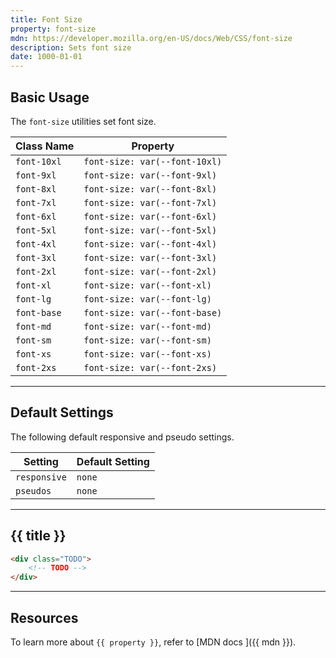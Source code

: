 ```yaml
---
title: Font Size
property: font-size
mdn: https://developer.mozilla.org/en-US/docs/Web/CSS/font-size
description: Sets font size
date: 1000-01-01
---
```


## Basic Usage

The `font-size` utilities set font size.

| Class Name  | Property                      |
| ----------- | ----------------------------- |
| `font-10xl` | `font-size: var(--font-10xl)` |
| `font-9xl`  | `font-size: var(--font-9xl)`  |
| `font-8xl`  | `font-size: var(--font-8xl)`  |
| `font-7xl`  | `font-size: var(--font-7xl)`  |
| `font-6xl`  | `font-size: var(--font-6xl)`  |
| `font-5xl`  | `font-size: var(--font-5xl)`  |
| `font-4xl`  | `font-size: var(--font-4xl)`  |
| `font-3xl`  | `font-size: var(--font-3xl)`  |
| `font-2xl`  | `font-size: var(--font-2xl)`  |
| `font-xl`   | `font-size: var(--font-xl)`   |
| `font-lg`   | `font-size: var(--font-lg)`   |
| `font-base` | `font-size: var(--font-base)` |
| `font-md`   | `font-size: var(--font-md)`   |
| `font-sm`   | `font-size: var(--font-sm)`   |
| `font-xs`   | `font-size: var(--font-xs)`   |
| `font-2xs`  | `font-size: var(--font-2xs)`  |

---

## Default Settings

The following default responsive and pseudo settings.

| Setting      | Default Setting |
| ------------ | --------------- |
| `responsive` | `none`          |
| `pseudos`    | `none`          |

---

## {{ title }}

<div class="bg-silver-200 p-20 h-256 radius-md flex flex-wrap align-content-center">
  <!-- ... -->
</div>

```html
<div class="TODO">
	<!-- TODO -->
</div>
```

---

## Resources

To learn more about `{{ property }}`, refer to [MDN docs <i class="far fa-external-link ml-6"></i>]({{ mdn }}).
